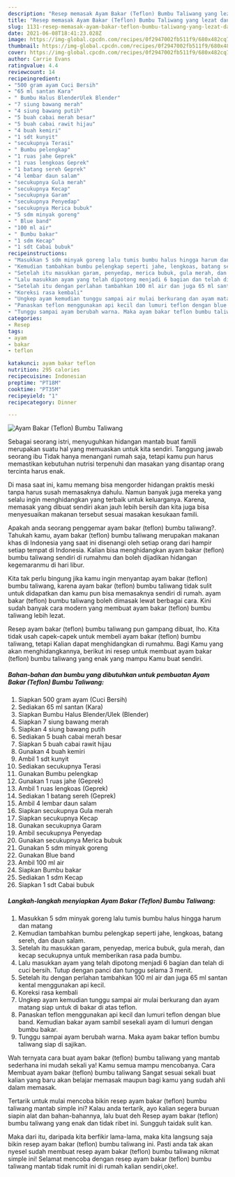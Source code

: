 ```yaml
---
description: "Resep memasak Ayam Bakar (Teflon) Bumbu Taliwang yang lezat dan Mudah Dibuat"
title: "Resep memasak Ayam Bakar (Teflon) Bumbu Taliwang yang lezat dan Mudah Dibuat"
slug: 1131-resep-memasak-ayam-bakar-teflon-bumbu-taliwang-yang-lezat-dan-mudah-dibuat
date: 2021-06-08T18:41:23.028Z
image: https://img-global.cpcdn.com/recipes/0f2947002fb511f9/680x482cq70/ayam-bakar-teflon-bumbu-taliwang-foto-resep-utama.jpg
thumbnail: https://img-global.cpcdn.com/recipes/0f2947002fb511f9/680x482cq70/ayam-bakar-teflon-bumbu-taliwang-foto-resep-utama.jpg
cover: https://img-global.cpcdn.com/recipes/0f2947002fb511f9/680x482cq70/ayam-bakar-teflon-bumbu-taliwang-foto-resep-utama.jpg
author: Carrie Evans
ratingvalue: 4.4
reviewcount: 14
recipeingredient:
- "500 gram ayam Cuci Bersih"
- "65 ml santan Kara"
- " Bumbu Halus BlenderUlek Blender"
- "7 siung bawang merah"
- "4 siung bawang putih"
- "5 buah cabai merah besar"
- "5 buah cabai rawit hijau"
- "4 buah kemiri"
- "1 sdt kunyit"
- "secukupnya Terasi"
- " Bumbu pelengkap"
- "1 ruas jahe Geprek"
- "1 ruas lengkoas Geprek"
- "1 batang sereh Geprek"
- "4 lembar daun salam"
- "secukupnya Gula merah"
- "secukupnya Kecap"
- "secukupnya Garam"
- "secukupnya Penyedap"
- "secukupnya Merica bubuk"
- "5 sdm minyak goreng"
- " Blue band"
- "100 ml air"
- " Bumbu bakar"
- "1 sdm Kecap"
- "1 sdt Cabai bubuk"
recipeinstructions:
- "Masukkan 5 sdm minyak goreng lalu tumis bumbu halus hingga harum dan matang"
- "Kemudian tambahkan bumbu pelengkap seperti jahe, lengkoas, batang sereh, dan daun salam."
- "Setelah itu masukkan garam, penyedap, merica bubuk, gula merah, dan kecap secukupnya untuk memberikan rasa pada bumbu."
- "Lalu masukkan ayam yang telah dipotong menjadi 6 bagian dan telah di cuci bersih. Tutup dengan panci dan tunggu selama 3 menit."
- "Setelah itu dengan perlahan tambahkan 100 ml air dan juga 65 ml santan kental menggunakan api kecil."
- "Koreksi rasa kembali"
- "Ungkep ayam kemudian tunggu sampai air mulai berkurang dan ayam matang siap untuk di bakar di atas teflon."
- "Panaskan teflon menggunakan api kecil dan lumuri teflon dengan blue band. Kemudian bakar ayam sambil sesekali ayam di lumuri dengan bumbu bakar."
- "Tunggu sampai ayam berubah warna. Maka ayam bakar teflon bumbu taliwang siap di sajikan."
categories:
- Resep
tags:
- ayam
- bakar
- teflon

katakunci: ayam bakar teflon 
nutrition: 295 calories
recipecuisine: Indonesian
preptime: "PT18M"
cooktime: "PT35M"
recipeyield: "1"
recipecategory: Dinner

---
```



![Ayam Bakar (Teflon) Bumbu Taliwang](https://img-global.cpcdn.com/recipes/0f2947002fb511f9/680x482cq70/ayam-bakar-teflon-bumbu-taliwang-foto-resep-utama.jpg)

Sebagai seorang istri, menyuguhkan hidangan mantab buat famili merupakan suatu hal yang memuaskan untuk kita sendiri. Tanggung jawab seorang ibu Tidak hanya menangani rumah saja, tetapi kamu pun harus memastikan kebutuhan nutrisi terpenuhi dan masakan yang disantap orang tercinta harus enak.

Di masa  saat ini, kamu memang bisa mengorder hidangan praktis meski tanpa harus susah memasaknya dahulu. Namun banyak juga mereka yang selalu ingin menghidangkan yang terbaik untuk keluarganya. Karena, memasak yang dibuat sendiri akan jauh lebih bersih dan kita juga bisa menyesuaikan makanan tersebut sesuai masakan kesukaan famili. 



Apakah anda seorang penggemar ayam bakar (teflon) bumbu taliwang?. Tahukah kamu, ayam bakar (teflon) bumbu taliwang merupakan makanan khas di Indonesia yang saat ini disenangi oleh setiap orang dari hampir setiap tempat di Indonesia. Kalian bisa menghidangkan ayam bakar (teflon) bumbu taliwang sendiri di rumahmu dan boleh dijadikan hidangan kegemaranmu di hari libur.

Kita tak perlu bingung jika kamu ingin menyantap ayam bakar (teflon) bumbu taliwang, karena ayam bakar (teflon) bumbu taliwang tidak sulit untuk didapatkan dan kamu pun bisa memasaknya sendiri di rumah. ayam bakar (teflon) bumbu taliwang boleh dimasak lewat berbagai cara. Kini sudah banyak cara modern yang membuat ayam bakar (teflon) bumbu taliwang lebih lezat.

Resep ayam bakar (teflon) bumbu taliwang pun gampang dibuat, lho. Kita tidak usah capek-capek untuk membeli ayam bakar (teflon) bumbu taliwang, tetapi Kalian dapat menghidangkan di rumahmu. Bagi Kamu yang akan menghidangkannya, berikut ini resep untuk membuat ayam bakar (teflon) bumbu taliwang yang enak yang mampu Kamu buat sendiri.

<!--inarticleads1-->

##### Bahan-bahan dan bumbu yang dibutuhkan untuk pembuatan Ayam Bakar (Teflon) Bumbu Taliwang:

1. Siapkan 500 gram ayam (Cuci Bersih)
1. Sediakan 65 ml santan (Kara)
1. Siapkan  Bumbu Halus Blender/Ulek (Blender)
1. Siapkan 7 siung bawang merah
1. Siapkan 4 siung bawang putih
1. Sediakan 5 buah cabai merah besar
1. Siapkan 5 buah cabai rawit hijau
1. Gunakan 4 buah kemiri
1. Ambil 1 sdt kunyit
1. Sediakan secukupnya Terasi
1. Gunakan  Bumbu pelengkap
1. Gunakan 1 ruas jahe (Geprek)
1. Ambil 1 ruas lengkoas (Geprek)
1. Sediakan 1 batang sereh (Geprek)
1. Ambil 4 lembar daun salam
1. Siapkan secukupnya Gula merah
1. Siapkan secukupnya Kecap
1. Gunakan secukupnya Garam
1. Ambil secukupnya Penyedap
1. Gunakan secukupnya Merica bubuk
1. Gunakan 5 sdm minyak goreng
1. Gunakan  Blue band
1. Ambil 100 ml air
1. Siapkan  Bumbu bakar
1. Sediakan 1 sdm Kecap
1. Siapkan 1 sdt Cabai bubuk




<!--inarticleads2-->

##### Langkah-langkah menyiapkan Ayam Bakar (Teflon) Bumbu Taliwang:

1. Masukkan 5 sdm minyak goreng lalu tumis bumbu halus hingga harum dan matang
1. Kemudian tambahkan bumbu pelengkap seperti jahe, lengkoas, batang sereh, dan daun salam.
1. Setelah itu masukkan garam, penyedap, merica bubuk, gula merah, dan kecap secukupnya untuk memberikan rasa pada bumbu.
1. Lalu masukkan ayam yang telah dipotong menjadi 6 bagian dan telah di cuci bersih. Tutup dengan panci dan tunggu selama 3 menit.
1. Setelah itu dengan perlahan tambahkan 100 ml air dan juga 65 ml santan kental menggunakan api kecil.
1. Koreksi rasa kembali
1. Ungkep ayam kemudian tunggu sampai air mulai berkurang dan ayam matang siap untuk di bakar di atas teflon.
1. Panaskan teflon menggunakan api kecil dan lumuri teflon dengan blue band. Kemudian bakar ayam sambil sesekali ayam di lumuri dengan bumbu bakar.
1. Tunggu sampai ayam berubah warna. Maka ayam bakar teflon bumbu taliwang siap di sajikan.




Wah ternyata cara buat ayam bakar (teflon) bumbu taliwang yang mantab sederhana ini mudah sekali ya! Kamu semua mampu mencobanya. Cara Membuat ayam bakar (teflon) bumbu taliwang Sangat sesuai sekali buat kalian yang baru akan belajar memasak maupun bagi kamu yang sudah ahli dalam memasak.

Tertarik untuk mulai mencoba bikin resep ayam bakar (teflon) bumbu taliwang mantab simple ini? Kalau anda tertarik, ayo kalian segera buruan siapin alat dan bahan-bahannya, lalu buat deh Resep ayam bakar (teflon) bumbu taliwang yang enak dan tidak ribet ini. Sungguh taidak sulit kan. 

Maka dari itu, daripada kita berfikir lama-lama, maka kita langsung saja bikin resep ayam bakar (teflon) bumbu taliwang ini. Pasti anda tak akan nyesel sudah membuat resep ayam bakar (teflon) bumbu taliwang nikmat simple ini! Selamat mencoba dengan resep ayam bakar (teflon) bumbu taliwang mantab tidak rumit ini di rumah kalian sendiri,oke!.

